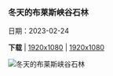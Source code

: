 ### 冬天的布莱斯峡谷石林

日期：2023-02-24

**下载**  |  [1920x1080](https://cn.bing.com/th?id=OHR.BryceAnniv_ZH-CN5305245786_1920x1080.jpg)  |  [1920x1080](https://cn.bing.com/th?id=OHR.BryceAnniv_ZH-CN5305245786_UHD.jpg)

![冬天的布莱斯峡谷石林](https://cn.bing.com/th?id=OHR.BryceAnniv_ZH-CN5305245786_1920x1080.jpg "布莱斯峡谷国家公园的石林，犹他州，美国 (© Piriya Photography/Getty Images)")

